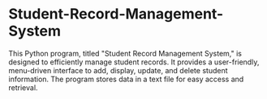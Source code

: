 # Student-Record-Management-System
This Python program, titled "Student Record Management System," is designed to efficiently manage student records. It provides a user-friendly, menu-driven interface to add, display, update, and delete student information. The program stores data in a text file for easy access and retrieval.
